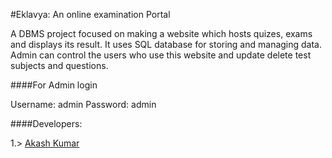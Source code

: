 #Eklavya: An online examination Portal

A DBMS project focused on making a website which hosts quizes, exams and displays its result. It uses SQL database for storing and managing data.
Admin can control the users who use this website and update delete test subjects and questions.

####For Admin login

Username: admin
Password: admin

####Developers:

1.> [Akash Kumar](https://github.com/HelloGit2309)
